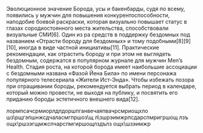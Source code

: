Эволюционное значение
Борода, усы и бакенбарды, судя по всему, появились у мужчин для повышения конкурентоспособности, наподобие боевой раскраски, которая визуально повышает статус в глазах сородиостоянного места жительства, способствовали визуальные СМИ[6]. Один из ра средств в поддержку бездомных под названием «Отрасти бороду для бездомных» и тому подобными[8][9][10], иногда в виде частной инициативы[11]. Практические рекомендации, как отрастить бороду и при этом не выглядеть бездомным, содержатся в популярном журнале для мужчин Men’s Health. Стадия роста, на которой борода имеет наибольшие ассоциации с бездомными названа «Фазой Йена Била» по имени персонажа популярного телесериала «Жители Ист-Энда». Чтобы избежать позора при отращивании бороды, рекомендуется выбрать период в календаре, который можно провести, не выходя на публику, и посвятить его приданию бороды эстетичного внешнего вида[12].

лормпсачсрмиорлдлдоршпганвечаяпвачрсмриощхло
шз\рщгэпшнжсдчаласмгпршоз\щ
л\зшрэимжрпсдарспмригршощ
лзъ
ощх\ршзэгщмжспчарспмгиршощлздълз
ощх\шзэимжр
